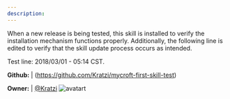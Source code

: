 ```yaml
---
description: 
---
```

When a new release is being tested, this skill is installed to verify the
installation mechanism functions properly.  Additionally, the following line
is edited to verify that the skill update process occurs as intended.

Test line:  2018/03/01 - 05:14 CST.

**Github:** | (https://github.com/Kratzi/mycroft-first-skill-test)

**Owner:** | [@Kratzi](https://github.com/Kratzi) ![avatart](https://avatars0.githubusercontent.com/u/26336836?v=4)

